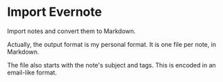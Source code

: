 # Import Evernote

Import notes and convert them to Markdown. 

Actually, the output format is my personal format.  It is one file per note, in Markdown.

The file also starts with the note's subject and tags.  This is encoded in an email-like format.
